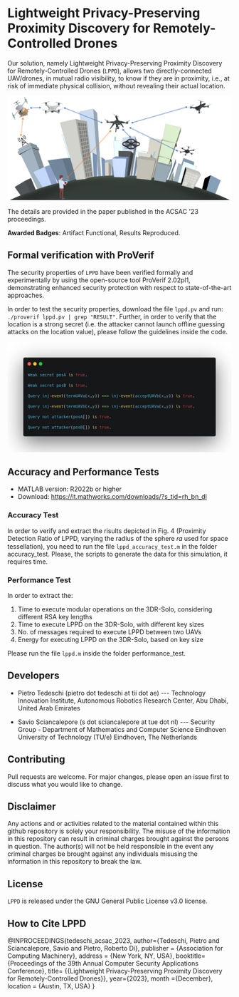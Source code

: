 # Lightweight Privacy-Preserving Proximity Discovery for Remotely-Controlled Drones

Our solution, namely Lightweight Privacy-Preserving Proximity Discovery for Remotely-Controlled Drones (``LPPD``), allows two directly-connected UAV/drones, in mutual radio visibility, to know if they are in proximity, i.e., at risk of immediate physical collision, without revealing their actual location.

<p align="center">
  <img src="./figures/scenario_mys.png" alt="LPPD" width="900">
</p>

The details are provided in the paper published in the ACSAC '23 proceedings.

**Awarded Badges**: Artifact Functional, Results Reproduced.

## Formal verification with ProVerif
The security properties of ``LPPD`` have been verified formally and experimentally by using the open-source tool ProVerif 2.02pl1, demonstrating enhanced security protection with respect to state-of-the-art approaches.

In order to test the security properties, download the file ```lppd.pv``` and run: ```./proverif lppd.pv | grep "RESULT"```.
Further, in order to verify that the location is a strong secret (i.e. the attacker cannot launch offline guessing attacks on the location value), please follow the guidelines inside the code.

<p align="center">
  <img src="./figures/proverif.png" alt="LPPD" width="800">
</p>

## Accuracy and Performance Tests

- MATLAB version: R2022b or higher
- Download: https://it.mathworks.com/downloads/?s_tid=rh_bn_dl

### Accuracy Test
In order to verify and extract the risults depicted in Fig. 4 (Proximity Detection Ratio of LPPD, varying the radius of the sphere 𝑟𝛼 used for space tessellation), you need to run the file ```lppd_accuracy_test.m``` in the folder accuracy_test.
Please, the scripts to generate the data for this simulation, it requires time.

### Performance Test
In order to extract the:
1) Time to execute modular operations on the 3DR-Solo, considering different RSA key lengths
2) Time to execute LPPD on the 3DR-Solo, with different key sizes
3) No. of messages required to execute LPPD between two UAVs
4) Energy for executing LPPD on the 3DR-Solo, based on key size

Please run the file ```lppd.m``` inside the folder performance_test.

## Developers
- Pietro Tedeschi (pietro dot tedeschi at tii dot ae) --- Technology Innovation Institute, Autonomous Robotics Research Center, Abu Dhabi, United Arab Emirates

- Savio Sciancalepore (s dot sciancalepore at tue dot nl) --- Security Group - Department of Mathematics and Computer Science Eindhoven University of Technology (TU/e) Eindhoven, The Netherlands

## Contributing
Pull requests are welcome. For major changes, please open an issue first to discuss what you would like to change.

## Disclaimer
Any actions and or activities related to the material contained within this github repository is solely your responsibility. The misuse of the information in this repository can result in criminal charges brought against the persons in question. The author(s) will not be held responsible in the event any criminal charges be brought against any individuals misusing the information in this repository to break the law.

## License
``LPPD`` is released under the GNU General Public License v3.0 license.

## How to Cite LPPD

@INPROCEEDINGS{tedeschi_acsac_2023,
  author={Tedeschi, Pietro and Sciancalepore, Savio and Pietro, Roberto Di},
  publisher = {Association for Computing Machinery},
  address = {New York, NY, USA},
  booktitle= {Proceedings of the 39th Annual Computer Security Applications Conference}, 
  title= {{Lightweight Privacy-Preserving Proximity Discovery for Remotely-Controlled Drones}}, 
  year={2023},
  month ={December},
  location = {Austin, TX, USA}
}

